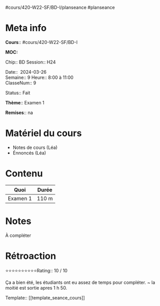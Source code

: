 #cours/420-W22-SF/BD-I/planseance #planseance
# Meta info

**Cours**:: #cours/420-W22-SF/BD-I 

**MOC:** 

Chip::  <span class="chip cours-1">BD</span>
Session:: H24

Date::  2024-03-26  
Semaine:: 9
Heure:: 8:00 à 11:00  
ClasseNum:: 9

Status::  <span class="chip done">Fait</span>

**Thème**:: Examen 1

**Remises**:: <span class="chip na">na</span>

# Matériel du cours
* Notes de cours (Léa)
* Énnoncés (Léa)
# Contenu

| Quoi      | Durée |
| --------- | ----- |
| Examen 1  | 110 m |

# Notes
À compléter

# Rétroaction
⭐⭐⭐⭐⭐⭐⭐⭐⭐⭐Rating:: 10 / 10

Ça a bien été, les étudiants ont eu assez de temps pour compléter. ~ la moitié est sortie apres 1 h 50.

Template:: [[template_seance_cours]]